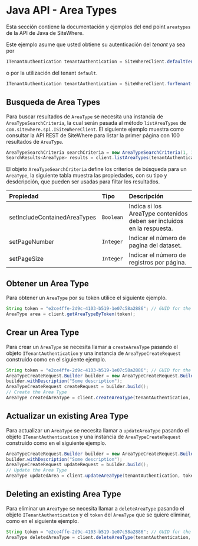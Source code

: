 # Java API - Area Types

<Seo/>

Esta sección contiene la documentación y ejemplos del end point `areatypes` de la API de Java de SiteWhere.

Este ejemplo asume que usted obtiene su autenticación del _tenant_ ya sea por

```java
ITenantAuthentication tenantAuthentication = SiteWhereClient.defaultTenant();
```

o por la utilización del tenant `default`.

```java
ITenantAuthentication tenantAuthentication = SiteWhereClient.forTenant("token", "auth");
```

## Busqueda de Area Types

Para buscar resultados de `AreaType` se necesita una instancia de `AreaTypeSearchCriteria`,
la cual serán pasada al método `listAreaTypes` de `com.sitewhere.spi.ISiteWhereClient`. El siguiente ejemplo muestra
como consultar la API REST de SiteWhere para listar la primer página con 100 resultados de `AreaType`.

```java
AreaTypeSearchCriteria searchCriteria = new AreaTypeSearchCriteria(1, 100);
SearchResults<AreaType> results = client.listAreaTypes(tenantAuthentication, searchCriteria);
```

El objeto `AreaTypeSearchCriteria` define los criterios de búsqueda para un `AreaType`, la siguiente tabla
muestra las propiedades, con su tipo y desdcripción, que pueden ser usadas para filtar los resultados.

| Propiedad                    | Tipo      | Descripción                                                            |
| :--------------------------- | :-------- | :--------------------------------------------------------------------- |
| setIncludeContainedAreaTypes | `Boolean` | Indica si los AreaType contenidos deben ser incluidos en la respuesta. |
| setPageNumber                | `Integer` | Indicar el número de pagina del dataset.                               |
| setPageSize                  | `Integer` | Indicar el número de registros por página.                             |

## Obtener un Area Type

Para obtener un `AreaType` por su token utilice el siguiente ejemplo.

```java
String token = "e2ce4ffe-2d9c-4103-b519-1e07c58a2886"; // GUID for the AreaType
AreaType area = client.getAreaTypeByToken(token);
```

## Crear un Area Type

Para crear un `AreaType` se necesita llamar a `createAreaType` pasando el objeto `ITenantAuthentication` y una
instancia de `AreaTypeCreateRequest` construido como en el siguiente ejemplo.

```java
String token = "e2ce4ffe-2d9c-4103-b519-1e07c58a2886"; // GUID for the Area Type
AreaTypeCreateRequest.Builder builder = new AreaTypeCreateRequest.Builder(token, "my area type");
builder.withDescription("Some description");
AreaTypeCreateRequest createRequest = builder.build();
// Create the Area Type
AreaType createdAreaType = client.createAreaType(tenantAuthentication, createRequest);
```

## Actualizar un existing Area Type

Para actualizar un `AreaType` se necesita llamar a `updateAreaType` pasando el objeto `ITenantAuthentication` y una
instancia de `AreaTypeCreateRequest` construido como en el siguiente ejemplo.

```java
AreaTypeCreateRequest.Builder builder = new AreaTypeCreateRequest.Builder(token, "my area type");
builder.withDescription("Some description");
AreaTypeCreateRequest updateRequest = builder.build();
// Update the Area Type
AreaType updatedArea = client.updateAreaType(tenantAuthentication, token, updateRequest);
```

## Deleting an existing Area Type

Para eliminar un `AreaType` se necesita llamar a `deleteAreaType` pasando el objeto `ITenantAuthentication` y el
`token` del `AreaType` que se quiere eliminar, como en el siguiente ejemplo.

```java
String token = "e2ce4ffe-2d9c-4103-b519-1e07c58a2886"; // GUID for the Area Type
AreaType deletedAreaType = client.deleteAreaType(tenantAuthentication, token);
```
